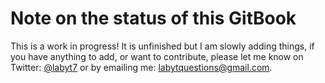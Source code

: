 # Note on the status of this GitBook

This is a work in progress! It is unfinished but I am slowly adding things, if you have anything to add, or want to contribute, please let me know on Twitter: [@labyt7](https://twitter.com/LabYT7) or by emailing me: [labytquestions@gmail.com](mailto:labytquestions@gmail.com).
